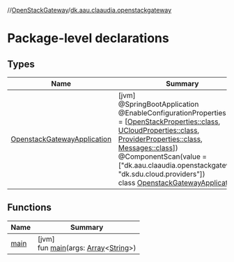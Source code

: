 //[OpenStackGateway](../../index.md)/[dk.aau.claaudia.openstackgateway](index.md)

# Package-level declarations

## Types

| Name | Summary |
|---|---|
| [OpenstackGatewayApplication](-openstack-gateway-application/index.md) | [jvm]<br>@SpringBootApplication<br>@EnableConfigurationProperties(value = [[OpenStackProperties::class](../dk.aau.claaudia.openstackgateway.config/-open-stack-properties/index.md), [UCloudProperties::class](../dk.aau.claaudia.openstackgateway.config/-u-cloud-properties/index.md), [ProviderProperties::class](../dk.aau.claaudia.openstackgateway.config/-provider-properties/index.md), [Messages::class](../dk.aau.claaudia.openstackgateway.config/-messages/index.md)])<br>@ComponentScan(value = [&quot;dk.aau.claaudia.openstackgateway&quot;, &quot;dk.sdu.cloud.providers&quot;])<br>class [OpenstackGatewayApplication](-openstack-gateway-application/index.md) |

## Functions

| Name | Summary |
|---|---|
| [main](main.md) | [jvm]<br>fun [main](main.md)(args: [Array](https://kotlinlang.org/api/latest/jvm/stdlib/kotlin/-array/index.html)&lt;[String](https://kotlinlang.org/api/latest/jvm/stdlib/kotlin/-string/index.html)&gt;) |
